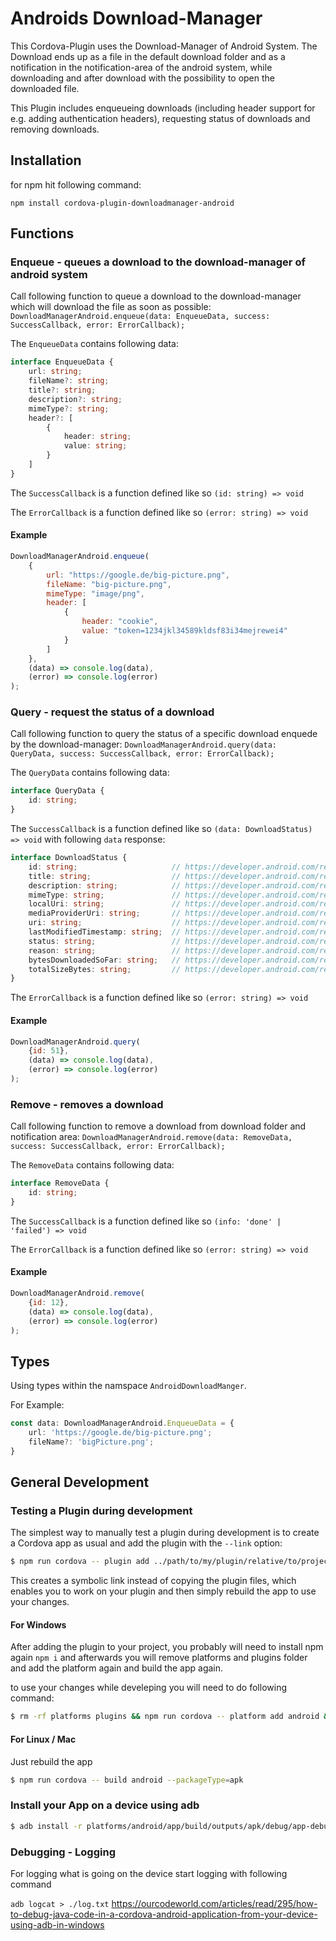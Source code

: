 # Androids Download-Manager

This Cordova-Plugin uses the Download-Manager of Android System. 
The Download ends up as a file in the default download folder and as a notification in the notification-area of the android system, while downloading and after download with the possibility to open the downloaded file.

This Plugin includes enqueueing downloads (including header support for e.g. adding authentication headers), requesting status of downloads and removing downloads.

## Installation

for npm hit following command:
```
npm install cordova-plugin-downloadmanager-android
```

## Functions
### Enqueue - queues a download to the download-manager of android system

Call following function to queue a download to the download-manager which will download the file as soon as possible:
`DownloadManagerAndroid.enqueue(data: EnqueueData, success: SuccessCallback, error: ErrorCallback);`

The `EnqueueData` contains following data:
```ts
interface EnqueueData {
    url: string;
    fileName?: string;
    title?: string;
    description?: string;
    mimeType?: string;
    header?: [
        {
            header: string;
            value: string;
        }
    ]
}
```

The `SuccessCallback` is a function defined like so `(id: string) => void`

The `ErrorCallback` is a function defined like so `(error: string) => void`
#### Example

```js
DownloadManagerAndroid.enqueue(
    {
        url: "https://google.de/big-picture.png",
        fileName: "big-picture.png",
        mimeType: "image/png",
        header: [
            {
                header: "cookie",
                value: "token=1234jkl34589kldsf83i34mejrewei4"
            }
        ]
    },
    (data) => console.log(data),
    (error) => console.log(error)
);
```

### Query - request the status of a download

Call following function to query the status of a specific download enquede by the download-manager:
`DownloadManagerAndroid.query(data: QueryData, success: SuccessCallback, error: ErrorCallback);`

The `QueryData` contains following data:
```ts
interface QueryData {
    id: string;
}
```

The `SuccessCallback` is a function defined like so `(data: DownloadStatus) => void` with following `data` response:

```ts
interface DownloadStatus {
    id: string;                     // https://developer.android.com/reference/android/app/DownloadManager#COLUMN_ID
    title: string;                  // https://developer.android.com/reference/android/app/DownloadManager#COLUMN_TITLE
    description: string;            // https://developer.android.com/reference/android/app/DownloadManager#COLUMN_DESCRIPTION
    mimeType: string;               // https://developer.android.com/reference/android/app/DownloadManager#COLUMN_MEDIA_TYPE
    localUri: string;               // https://developer.android.com/reference/android/app/DownloadManager#COLUMN_MEDIAPROVIDER_URI
    mediaProviderUri: string;       // https://developer.android.com/reference/android/app/DownloadManager#COLUMN_MEDIAPROVIDER_URI
    uri: string;                    // https://developer.android.com/reference/android/app/DownloadManager#COLUMN_URI
    lastModifiedTimestamp: string;  // https://developer.android.com/reference/android/app/DownloadManager#COLUMN_LAST_MODIFIED_TIMESTAMP
    status: string;                 // https://developer.android.com/reference/android/app/DownloadManager#COLUMN_STATUS
    reason: string;                 // https://developer.android.com/reference/android/app/DownloadManager#COLUMN_REASON
    bytesDownloadedSoFar: string;   // https://developer.android.com/reference/android/app/DownloadManager#COLUMN_BYTES_DOWNLOADED_SO_FAR
    totalSizeBytes: string;         // https://developer.android.com/reference/android/app/DownloadManager#COLUMN_TOTAL_SIZE_BYTES
}
```

The `ErrorCallback` is a function defined like so `(error: string) => void`
#### Example

```js
DownloadManagerAndroid.query(
    {id: 51},
    (data) => console.log(data),
    (error) => console.log(error)
);
```

### Remove - removes a download

Call following function to remove a download from download folder and notification area:
`DownloadManagerAndroid.remove(data: RemoveData, success: SuccessCallback, error: ErrorCallback);`

The `RemoveData` contains following data:
```ts
interface RemoveData {
    id: string;
}
```

The `SuccessCallback` is a function defined like so `(info: 'done' | 'failed') => void`

The `ErrorCallback` is a function defined like so `(error: string) => void`
#### Example

```js
DownloadManagerAndroid.remove(
    {id: 12},
    (data) => console.log(data),
    (error) => console.log(error)
);
```

## Types
Using types within the namspace `AndroidDownloadManger`.

For Example:
```ts
const data: DownloadManagerAndroid.EnqueueData = {
    url: 'https://google.de/big-picture.png';
    fileName?: 'bigPicture.png';
}
```


## General Development
### Testing a Plugin during development
The simplest way to manually test a plugin during development is to create a Cordova app as usual and add the plugin with the `--link` option:

```sh
$ npm run cordova -- plugin add ../path/to/my/plugin/relative/to/project --link
```

This creates a symbolic link instead of copying the plugin files, which enables you to work on your plugin and then simply rebuild the app to use your changes.

#### For Windows
After adding the plugin to your project, you probably will need to install npm again `npm i` and afterwards you will remove platforms and plugins folder and add the platform again and build the app again.

to use your changes while develeping you will need to do following command:
```sh
$ rm -rf platforms plugins && npm run cordova -- platform add android && npm run cordova -- build android --packageType=apk
```
#### For Linux / Mac

Just rebuild the app

```sh
$ npm run cordova -- build android --packageType=apk
```

### Install your App on a device using adb

```sh
$ adb install -r platforms/android/app/build/outputs/apk/debug/app-debug.apk
```

### Debugging - Logging

For logging what is going on the device start logging with following command

```adb logcat > ./log.txt```
https://ourcodeworld.com/articles/read/295/how-to-debug-java-code-in-a-cordova-android-application-from-your-device-using-adb-in-windows
